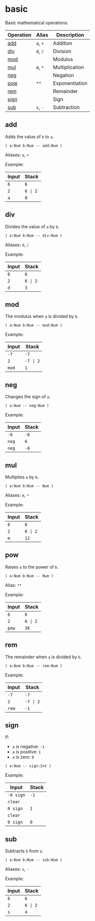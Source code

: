 # basic

Basic mathematical operations.

<!-- index -->

| Operation               | Alias    | Description
|-------------------------|----------|------------
| [add](#add)             | `a`, `+` | Addition
| [div](#div)             | `d`, `/` | Division
| [mod](#mod)             |          | Modulus
| [mul](#mul)             | `m`, `*` | Multiplication
| [neg](#neg)             |          | Negation
| [pow](#pow)             | `**`     | Exponentiation
| [rem](#rem)             |          | Remainder
| [sign](#sign)           |          | Sign
| [sub](#sub)             | `s`, `-` | Subtraction


## add

Adds the value of `b` to `a`.

    ( a:Num b:Num -- add:Num )

Aliases: `a`, `+`

Example:

<!-- test: add -->

| Input   | Stack
|---------|-------------|
| `6`     | `6`
| `2`     | `6 \| 2`
| `a`     | `8`

## div

Divides the value of `a` by `b`.

    ( a:Num b:Num -- div:Num )

Aliases: `d`, `/`

Example:

<!-- test: div -->

| Input   | Stack
|---------|-------------|
| `6`     | `6`
| `2`     | `6 \| 2`
| `d`     | `3`

## mod

The modulus when `a` is divided by `b`.

    ( a:Num b:Num -- mod:Num )

Example:

<!-- test: mod -->

| Input   | Stack
|---------|-------------|
| `-7`    | `-7`
| `2`     | `-7 \| 2`
| `mod`   | `1`

## neg

Changes the sign of `a`.

    ( a:Num -- neg:Num )

Example:

<!-- test: neg -->

| Input   | Stack
|---------|-------------|
| `-6`    | `-6`
| `neg`   | `6`
| `neg`   | `-6`

## mul

Multiplies `a` by `b`.

    ( a:Num b:Num -- Num )

Aliases: `m`, `*`

Example:

<!-- test: mul -->

| Input   | Stack
|---------|-------------|
| `6`     | `6`
| `2`     | `6 \| 2`
| `m`     | `12`

## pow

Raises `a` to the power of `b`.

    ( a:Num b:Num -- Num )

Alias: `**`

Example:

<!-- test: pow -->

| Input   | Stack
|---------|-------------|
| `6`     | `6`
| `2`     | `6 \| 2`
| `pow`   | `36`

## rem

The remainder when `a` is divided by `b`.

    ( a:Num b:Num -- rem:Num )

Example:

<!-- test: rem -->

| Input   | Stack
|---------|-------------|
| `-7`    | `-7`
| `2`     | `-7 \| 2`
| `rem`   | `-1`

## sign

If:

* `a` is negative: `-1`
* `a` is positive: `1`
* `a` is zero: `0`

```
( a:Num -- sign:Int )
```

Example:

<!-- test: sign -->

| Input     | Stack
|-----------|-------------|
| `-6 sign` | `-1`
| `clear`   |
| `6 sign`  | `1`
| `clear`   |
| `0 sign`  | `0`

## sub

Subtracts `b` from `a`.

    ( a:Num b:Num -- sub:Num )

Aliases: `s`, `-`

Example:

<!-- test: sub -->

| Input         | Stack
|---------------|-------------|
| `6`           | `6`
| `2`           | `6 \| 2`
| `s`           | `4`
